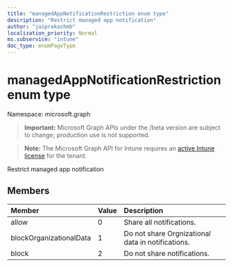 ```yaml
---
title: "managedAppNotificationRestriction enum type"
description: "Restrict managed app notification"
author: "jaiprakashmb"
localization_priority: Normal
ms.subservice: "intune"
doc_type: enumPageType
---
```


# managedAppNotificationRestriction enum type

Namespace: microsoft.graph
> **Important:** Microsoft Graph APIs under the /beta version are subject to change; production use is not supported.

> **Note:** The Microsoft Graph API for Intune requires an [active Intune license](https://go.microsoft.com/fwlink/?linkid=839381) for the tenant.


Restrict managed app notification

## Members
|Member|Value|Description|
|:---|:---|:---|
|allow|0|Share all notifications.|
|blockOrganizationalData|1|Do not share Orgnizational data in notifications.|
|block|2|Do not share notifications.|
